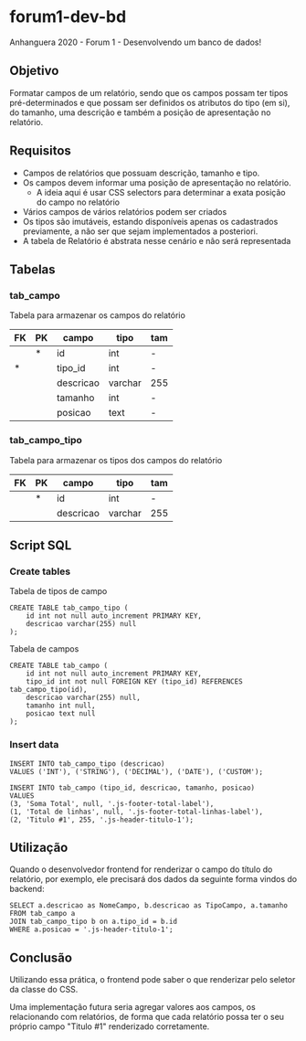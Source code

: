 # forum1-dev-bd
Anhanguera 2020 - Forum 1 - Desenvolvendo um banco de dados!

## Objetivo

Formatar campos de um relatório, sendo que os campos possam ter tipos pré-determinados e que possam ser definidos os atributos do tipo (em si), do tamanho, uma descrição e também a posição de apresentação no relatório.

## Requisitos

- Campos de relatórios que possuam descrição, tamanho e tipo.
- Os campos devem informar uma posição de apresentação no relatório.
    - A ideia aqui é usar CSS selectors para determinar a exata posição do campo no relatório
- Vários campos de vários relatórios podem ser criados
- Os tipos são imutáveis, estando disponíveis apenas os cadastrados previamente, a não ser que sejam implementados a posteriori.
- A tabela de Relatório é abstrata nesse cenário e não será representada

## Tabelas

### tab_campo

Tabela para armazenar os campos do relatório

|FK|PK|campo|tipo|tam|
|----|----|----|----|----|
||*|id|int|-|
|*||tipo_id|int|-|
|||descricao|varchar|255|
|||tamanho|int|-|
|||posicao|text|-|


### tab_campo_tipo

Tabela para armazenar os tipos dos campos do relatório

|FK|PK|campo|tipo|tam|
|----|----|----|----|----|
||*|id|int|-|
|||descricao|varchar|255|

## Script SQL

### Create tables

Tabela de tipos de campo

```
CREATE TABLE tab_campo_tipo (
    id int not null auto_increment PRIMARY KEY,
    descricao varchar(255) null
);
```

Tabela de campos

```
CREATE TABLE tab_campo (
    id int not null auto_increment PRIMARY KEY,
    tipo_id int not null FOREIGN KEY (tipo_id) REFERENCES tab_campo_tipo(id),
    descricao varchar(255) null,
    tamanho int null,
    posicao text null
);
```

### Insert data

```
INSERT INTO tab_campo_tipo (descricao)
VALUES ('INT'), ('STRING'), ('DECIMAL'), ('DATE'), ('CUSTOM');
```

```
INSERT INTO tab_campo (tipo_id, descricao, tamanho, posicao)
VALUES 
(3, 'Soma Total', null, '.js-footer-total-label'), 
(1, 'Total de linhas', null, '.js-footer-total-linhas-label'), 
(2, 'Titulo #1', 255, '.js-header-titulo-1');
```

## Utilização

Quando o desenvolvedor frontend for renderizar o campo do título do relatório, por exemplo, ele precisará dos dados da seguinte forma vindos do backend:

```
SELECT a.descricao as NomeCampo, b.descricao as TipoCampo, a.tamanho
FROM tab_campo a
JOIN tab_campo_tipo b on a.tipo_id = b.id
WHERE a.posicao = '.js-header-titulo-1';
```

## Conclusão

Utilizando essa prática, o frontend pode saber o que renderizar pelo seletor da classe do CSS.

Uma implementação futura seria agregar valores aos campos, os relacionando com relatórios, de forma que cada relatório possa ter o seu próprio campo "Titulo #1" renderizado corretamente.
